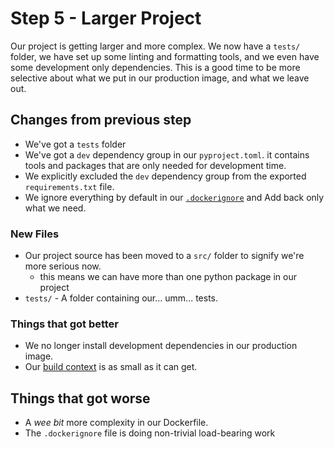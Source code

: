 # Step 5 - Larger Project

Our project is getting larger and more complex. We now have a `tests/` folder, we have set up some linting and formatting
tools, and we even have some development only dependencies. This is a good time to be more selective about what we put
in our production image, and what we leave out.

## Changes from previous step

* We've got a `tests` folder
* We've got a `dev` dependency group in our `pyproject.toml`. it contains tools and packages that are only needed for
  development time.
* We explicitly excluded the `dev` dependency group from the exported `requirements.txt` file.
* We ignore everything by default in
  our [`.dockerignore`](https://docs.docker.com/build/building/context/#dockerignore-files) and Add back only what we
  need.

### New Files

* Our project source has been moved to a `src/` folder to signify we're more serious now.
    * this means we can have more than one python package in our project
* `tests/` - A folder containing our... umm... tests.

### Things that got better

* We no longer install development dependencies in our production image.
* Our [build context](https://docs.docker.com/build/building/context/) is as small as it can get.

## Things that got worse

* A _wee bit_ more complexity in our Dockerfile.
* The `.dockerignore` file is doing non-trivial load-bearing work
